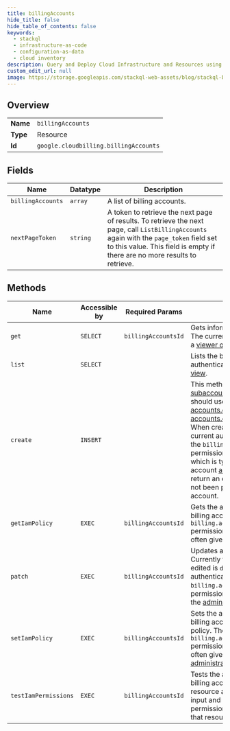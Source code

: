 ```yaml
---
title: billingAccounts
hide_title: false
hide_table_of_contents: false
keywords:
  - stackql
  - infrastructure-as-code
  - configuration-as-data
  - cloud inventory
description: Query and Deploy Cloud Infrastructure and Resources using SQL
custom_edit_url: null
image: https://storage.googleapis.com/stackql-web-assets/blog/stackql-blog-post-featured-image.png
---
```

  
    

## Overview
<table><tbody>
<tr><td><b>Name</b></td><td><code>billingAccounts</code></td></tr>
<tr><td><b>Type</b></td><td>Resource</td></tr>
<tr><td><b>Id</b></td><td><code>google.cloudbilling.billingAccounts</code></td></tr>
</tbody></table>

## Fields
| Name | Datatype | Description |
| ---- | -------- | ----------- |
| `billingAccounts` | `array` | A list of billing accounts. |
| `nextPageToken` | `string` | A token to retrieve the next page of results. To retrieve the next page, call `ListBillingAccounts` again with the `page_token` field set to this value. This field is empty if there are no more results to retrieve. |
## Methods
| Name | Accessible by | Required Params | Description |
| ---- | ------------- | --------------- | ----------- |
| `get` | `SELECT` | `billingAccountsId` | Gets information about a billing account. The current authenticated user must be a [viewer of the billing account](https://cloud.google.com/billing/docs/how-to/billing-access). |
| `list` | `SELECT` |  | Lists the billing accounts that the current authenticated user has permission to [view](https://cloud.google.com/billing/docs/how-to/billing-access). |
| `create` | `INSERT` |  | This method creates [billing subaccounts](https://cloud.google.com/billing/docs/concepts#subaccounts). Google Cloud resellers should use the Channel Services APIs, [accounts.customers.create](https://cloud.google.com/channel/docs/reference/rest/v1/accounts.customers/create) and [accounts.customers.entitlements.create](https://cloud.google.com/channel/docs/reference/rest/v1/accounts.customers.entitlements/create). When creating a subaccount, the current authenticated user must have the `billing.accounts.update` IAM permission on the parent account, which is typically given to billing account [administrators](https://cloud.google.com/billing/docs/how-to/billing-access). This method will return an error if the parent account has not been provisioned as a reseller account. |
| `getIamPolicy` | `EXEC` | `billingAccountsId` | Gets the access control policy for a billing account. The caller must have the `billing.accounts.getIamPolicy` permission on the account, which is often given to billing account [viewers](https://cloud.google.com/billing/docs/how-to/billing-access). |
| `patch` | `EXEC` | `billingAccountsId` | Updates a billing account's fields. Currently the only field that can be edited is `display_name`. The current authenticated user must have the `billing.accounts.update` IAM permission, which is typically given to the [administrator](https://cloud.google.com/billing/docs/how-to/billing-access) of the billing account. |
| `setIamPolicy` | `EXEC` | `billingAccountsId` | Sets the access control policy for a billing account. Replaces any existing policy. The caller must have the `billing.accounts.setIamPolicy` permission on the account, which is often given to billing account [administrators](https://cloud.google.com/billing/docs/how-to/billing-access). |
| `testIamPermissions` | `EXEC` | `billingAccountsId` | Tests the access control policy for a billing account. This method takes the resource and a set of permissions as input and returns the subset of the input permissions that the caller is allowed for that resource. |
